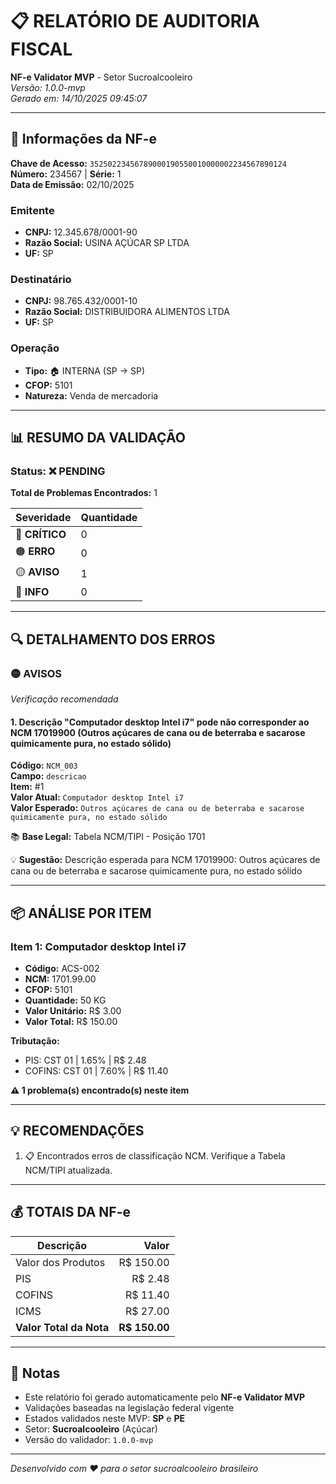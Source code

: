 # 📋 RELATÓRIO DE AUDITORIA FISCAL
**NF-e Validator MVP** - Setor Sucroalcooleiro  
*Versão: 1.0.0-mvp*  
*Gerado em: 14/10/2025 09:45:07*

---

## 📄 Informações da NF-e

**Chave de Acesso:** `35250223456789000190550010000002234567890124`  
**Número:** 234567 | **Série:** 1  
**Data de Emissão:** 02/10/2025

### Emitente
- **CNPJ:** 12.345.678/0001-90
- **Razão Social:** USINA AÇÚCAR SP LTDA
- **UF:** SP

### Destinatário
- **CNPJ:** 98.765.432/0001-10
- **Razão Social:** DISTRIBUIDORA ALIMENTOS LTDA
- **UF:** SP

### Operação
- **Tipo:** 🏠 INTERNA (SP → SP)
- **CFOP:** 5101
- **Natureza:** Venda de mercadoria

---

## 📊 RESUMO DA VALIDAÇÃO

### Status: ❌ PENDING

**Total de Problemas Encontrados:** 1

| Severidade | Quantidade |
|------------|------------|
| 🔴 **CRÍTICO** | 0 |
| 🟠 **ERRO** | 0 |
| 🟡 **AVISO** | 1 |
| 🔵 **INFO** | 0 |

---

## 🔍 DETALHAMENTO DOS ERROS

### 🟡 AVISOS
*Verificação recomendada*

#### 1. Descrição "Computador desktop Intel i7" pode não corresponder ao NCM 17019900 (Outros açúcares de cana ou de beterraba e sacarose quimicamente pura, no estado sólido)

**Código:** `NCM_003`  
**Campo:** `descricao`  
**Item:** #1  
**Valor Atual:** `Computador desktop Intel i7`  
**Valor Esperado:** `Outros açúcares de cana ou de beterraba e sacarose quimicamente pura, no estado sólido`  

📚 **Base Legal:** Tabela NCM/TIPI - Posição 1701

💡 **Sugestão:** Descrição esperada para NCM 17019900: Outros açúcares de cana ou de beterraba e sacarose quimicamente pura, no estado sólido


---

## 📦 ANÁLISE POR ITEM

### Item 1: Computador desktop Intel i7

- **Código:** ACS-002
- **NCM:** 1701.99.00
- **CFOP:** 5101
- **Quantidade:** 50 KG
- **Valor Unitário:** R$ 3.00
- **Valor Total:** R$ 150.00

**Tributação:**
- PIS: CST 01 | 1.65% | R$ 2.48
- COFINS: CST 01 | 7.60% | R$ 11.40

**⚠️ 1 problema(s) encontrado(s) neste item**

---

## 💡 RECOMENDAÇÕES

1. 📋 Encontrados erros de classificação NCM. Verifique a Tabela NCM/TIPI atualizada.

---

## 💰 TOTAIS DA NF-e

| Descrição | Valor |
|-----------|------:|
| Valor dos Produtos | R$ 150.00 |
| PIS | R$ 2.48 |
| COFINS | R$ 11.40 |
| ICMS | R$ 27.00 |
| **Valor Total da Nota** | **R$ 150.00** |

---

## 📌 Notas

- Este relatório foi gerado automaticamente pelo **NF-e Validator MVP**
- Validações baseadas na legislação federal vigente
- Estados validados neste MVP: **SP** e **PE**
- Setor: **Sucroalcooleiro** (Açúcar)
- Versão do validador: `1.0.0-mvp`

---

*Desenvolvido com ❤️ para o setor sucroalcooleiro brasileiro*